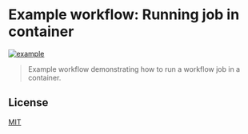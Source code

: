 # Example workflow: Running job in container

[![example](https://github.com/jonlabelle/workflow-container-job/actions/workflows/example.yml/badge.svg)](https://github.com/jonlabelle/workflow-container-job/actions/workflows/example.yml)

> Example workflow demonstrating how to run a workflow job in a container.

## License

[MIT](LICENSE)
